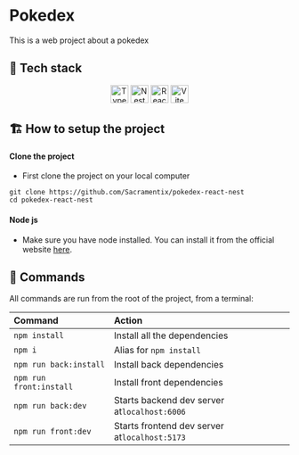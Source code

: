 # Pokedex

This is a web project about a pokedex

## 🚀 Tech stack

<p align="center">
	<a href="https://www.typescriptlang.org" title="Typescript"><img width=32 height=32 src="https://upload.wikimedia.org/wikipedia/commons/4/4c/Typescript_logo_2020.svg" alt="Typescript logo"></a>
  	<a href="https://nestjs.com" title="Nest"><img width=32 height=32 src="https://d33wubrfki0l68.cloudfront.net/e937e774cbbe23635999615ad5d7732decad182a/26072/logo-small.ede75a6b.svg" alt="Nest logo"></a>
  	<a href="https://react.dev" title="React"><img width=32 height=32 src="https://upload.wikimedia.org/wikipedia/commons/a/a7/React-icon.svg" alt="React logo"></a>
 	<a href="https://vitejs.dev" title="Vite"><img width=32 height=32 src="https://vitejs.dev/logo.svg" alt="Vite logo"></a>
</p>

## 🏗️ How to setup the project

#### Clone the project
- First clone the project on your local computer
```
git clone https://github.com/Sacramentix/pokedex-react-nest
cd pokedex-react-nest
```

#### Node js
- Make sure you have node installed. You can install it from the official website [here](https://nodejs.org).

## 🧞 Commands

All commands are run from the root of the project, from a terminal:

| Command                | Action                                       |
|:-----------------------|:-------------------------------------------- |
| `npm install`          | Install all the dependencies                 |
| `npm i`                | Alias for `npm install`                      |
| `npm run back:install` | Install back dependencies                    |
| `npm run front:install`| Install front dependencies                   |
| `npm run back:dev`     | Starts backend dev server at`localhost:6006` |
| `npm run front:dev`    | Starts frontend dev server at`localhost:5173`|



